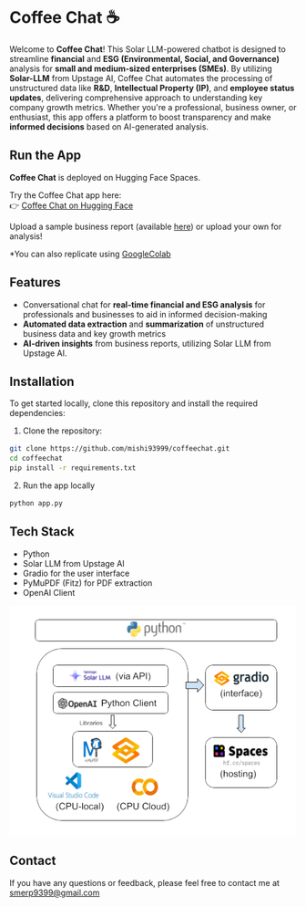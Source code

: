 # Coffee Chat ☕

Welcome to **Coffee Chat**! This Solar LLM-powered chatbot is designed to streamline **financial** and **ESG (Environmental, Social, and Governance)** analysis for **small and medium-sized enterprises (SMEs)**. By utilizing **Solar-LLM** from Upstage AI, Coffee Chat automates the processing of unstructured data like **R&D**, **Intellectual Property (IP)**, and **employee status updates**, delivering comprehensive approach to understanding key company growth metrics. Whether you're a professional, business owner, or enthusiast, this app offers a platform to boost transparency and make **informed decisions** based on AI-generated analysis.

## Run the App
**Coffee Chat** is deployed on Hugging Face Spaces.

Try the Coffee Chat app here:  
👉 [Coffee Chat on Hugging Face](https://huggingface.co/spaces/smerp/coffeechat)

Upload a sample business report (available [here](data/sample_biz_report.pdf)) or upload your own for analysis!

*You can also replicate using [GoogleColab](https://colab.research.google.com/drive/1jljq-pJMhUFxBhReoFVaIpYJpCvgHt2f?usp=sharing)

## Features
- Conversational chat for **real-time financial and ESG analysis** for professionals and businesses to aid in informed decision-making
- **Automated data extraction** and **summarization** of unstructured business data and key growth metrics
- **AI-driven insights** from business reports, utilizing Solar LLM from Upstage AI.
  
## Installation
To get started locally, clone this repository and install the required dependencies:

1. Clone the repository:

```bash
git clone https://github.com/mishi93999/coffeechat.git
cd coffeechat
pip install -r requirements.txt
```
2. Run the app locally

```bash
python app.py
```
   
## Tech Stack
- Python
- Solar LLM from Upstage AI
- Gradio for the user interface
- PyMuPDF (Fitz) for PDF extraction
- OpenAI Client
  
![techstack img](https://github.com/mishi93999/coffeechat/blob/main/data/tech_stack.png)

## Contact
If you have any questions or feedback, please feel free to contact me at smerp9399@gmail.com
